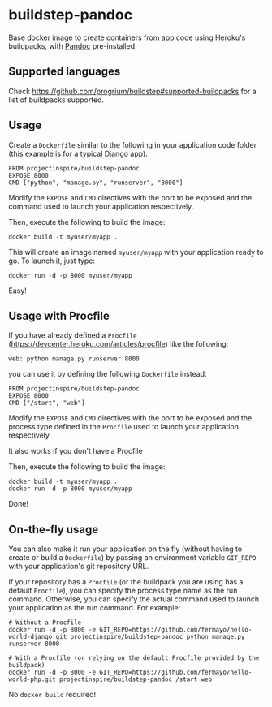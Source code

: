 # buildstep-pandoc

Base docker image to create containers from app code using Heroku's buildpacks, with [Pandoc](http://johnmacfarlane.net/pandoc/) pre-installed.


Supported languages
-------------------

Check https://github.com/progrium/buildstep#supported-buildpacks for a list of buildpacks
supported.


Usage
-----

Create a `Dockerfile` similar to the following in your application code folder 
(this example is for a typical Django app):

	FROM projectinspire/buildstep-pandoc
	EXPOSE 8000
	CMD ["python", "manage.py", "runserver", "8000"]

Modify the `EXPOSE` and `CMD` directives with the port to be exposed and the command
used to launch your application respectively.

Then, execute the following to build the image:

	docker build -t myuser/myapp .

This will create an image named `myuser/myapp` with your application ready to go.
To launch it, just type:

	docker run -d -p 8000 myuser/myapp

Easy!


Usage with Procfile
-------------------

If you have already defined a `Procfile` (https://devcenter.heroku.com/articles/procfile)
like the following:

	web: python manage.py runserver 8000

you can use it by defining the following `Dockerfile` instead:

	FROM projectinspire/buildstep-pandoc
	EXPOSE 8000
	CMD ["/start", "web"]

Modify the `EXPOSE` and `CMD` directives with the port to be exposed and the process
type defined in the `Procfile` used to launch your application respectively.

It also works if you don't have a Procfile

Then, execute the following to build the image:

	docker build -t myuser/myapp .
	docker run -d -p 8000 myuser/myapp

Done!


On-the-fly usage
----------------

You can also make it run your application on the fly (without having to create or build a `Dockerfile`)
by passing an environment variable `GIT_REPO` with your application's git repository URL.

If your repository has a `Procfile` (or the buildpack you are using has a default `Procfile`), 
you can specify the process type name as the run command.
Otherwise, you can specify the actual command used to launch your application as the run command. For example:

	# Without a Procfile
	docker run -d -p 8000 -e GIT_REPO=https://github.com/fermayo/hello-world-django.git projectinspire/buildstep-pandoc python manage.py runserver 8000

	# With a Procfile (or relying on the default Procfile provided by the buildpack)
	docker run -d -p 8000 -e GIT_REPO=https://github.com/fermayo/hello-world-php.git projectinspire/buildstep-pandoc /start web

No `docker build` required!
